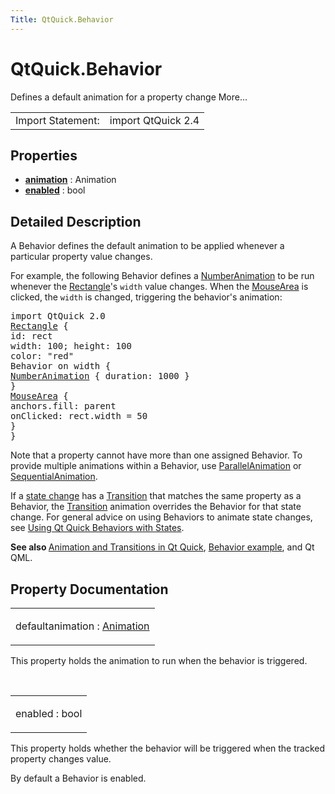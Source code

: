 ```yaml
---
Title: QtQuick.Behavior
---
```


# QtQuick.Behavior

<span class="subtitle"></span>
<!-- $$$Behavior-brief -->
<p>Defines a default animation for a property change More...</p>
<!-- @@@Behavior -->
<table class="alignedsummary">
<tr><td class="memItemLeft rightAlign topAlign"> Import Statement:</td><td class="memItemRight bottomAlign"> import QtQuick 2.4</td></tr></table><ul>
</ul>
<h2 id="properties">Properties</h2>
<ul>
<li class="fn"><b><b><a href="#animation-prop">animation</a></b></b> : Animation</li>
<li class="fn"><b><b><a href="#enabled-prop">enabled</a></b></b> : bool</li>
</ul>
<!-- $$$Behavior-description -->
<h2 id="details">Detailed Description</h2>
</p>
<p>A Behavior defines the default animation to be applied whenever a particular property value changes.</p>
<p>For example, the following Behavior defines a <a href="QtQuick.NumberAnimation.md">NumberAnimation</a> to be run whenever the <a href="QtQuick.Rectangle.md">Rectangle</a>'s <code>width</code> value changes. When the <a href="QtQuick.MouseArea.md">MouseArea</a> is clicked, the <code>width</code> is changed, triggering the behavior's animation:</p>
<pre class="qml">import QtQuick 2.0
<span class="type"><a href="QtQuick.Rectangle.md">Rectangle</a></span> {
<span class="name">id</span>: <span class="name">rect</span>
<span class="name">width</span>: <span class="number">100</span>; <span class="name">height</span>: <span class="number">100</span>
<span class="name">color</span>: <span class="string">&quot;red&quot;</span>
Behavior on <span class="name">width</span> {
<span class="type"><a href="QtQuick.NumberAnimation.md">NumberAnimation</a></span> { <span class="name">duration</span>: <span class="number">1000</span> }
}
<span class="type"><a href="QtQuick.MouseArea.md">MouseArea</a></span> {
<span class="name">anchors</span>.fill: <span class="name">parent</span>
<span class="name">onClicked</span>: <span class="name">rect</span>.<span class="name">width</span> <span class="operator">=</span> <span class="number">50</span>
}
}</pre>
<p>Note that a property cannot have more than one assigned Behavior. To provide multiple animations within a Behavior, use <a href="QtQuick.ParallelAnimation.md">ParallelAnimation</a> or <a href="QtQuick.SequentialAnimation.md">SequentialAnimation</a>.</p>
<p>If a <a href="QtQuick.qtquick-statesanimations-states.md">state change</a> has a <a href="QtQuick.qmlexampletoggleswitch.md#transition">Transition</a> that matches the same property as a Behavior, the <a href="QtQuick.qmlexampletoggleswitch.md#transition">Transition</a> animation overrides the Behavior for that state change. For general advice on using Behaviors to animate state changes, see <a href="QtQuick.qtquick-statesanimations-behaviors.md">Using Qt Quick Behaviors with States</a>.</p>
<p><b>See also </b><a href="QtQuick.qtquick-statesanimations-animations.md">Animation and Transitions in Qt Quick</a>, <a href="https://developer.ubuntu.comapps/qml/sdk-15.04.1/QtQuick.animation/#behaviors">Behavior example</a>, and Qt QML.</p>
<!-- @@@Behavior -->
<h2>Property Documentation</h2>
<!-- $$$animation -->
<table class="qmlname"><tr valign="top" id="animation-prop"><td class="tblQmlPropNode"><p><span class="qmldefault">default</span><span class="name">animation</span> : <span class="type"><a href="QtQuick.Animation.md">Animation</a></span></p></td></tr></table><p>This property holds the animation to run when the behavior is triggered.</p>
<!-- @@@animation -->
<br/>
<!-- $$$enabled -->
<table class="qmlname"><tr valign="top" id="enabled-prop"><td class="tblQmlPropNode"><p><span class="name">enabled</span> : <span class="type">bool</span></p></td></tr></table><p>This property holds whether the behavior will be triggered when the tracked property changes value.</p>
<p>By default a Behavior is enabled.</p>
<!-- @@@enabled -->
<br/>
